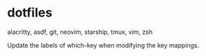 # dotfiles
alacritty, asdf, git, neovim, starship, tmux, vim, zsh

Update the labels of which-key when modifying the key mappings.
